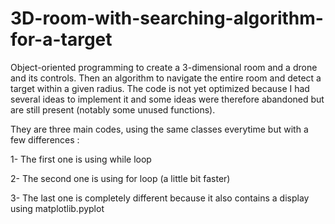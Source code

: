 # 3D-room-with-searching-algorithm-for-a-target
Object-oriented programming to create a 3-dimensional room and a drone and its controls. Then an algorithm to navigate the entire room and detect a target within a given radius. The code is not yet optimized because I had several ideas to implement it and some ideas were therefore abandoned but are still present (notably some unused functions).


They are three main codes, using the same classes everytime but with a few differences :

1- The first one is using while loop

2- The second one is using for loop (a little bit faster)

3- The last one is completely different because it also contains a display using matplotlib.pyplot
